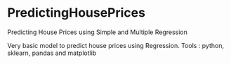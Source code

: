 # PredictingHousePrices
Predicting House Prices using Simple and Multiple Regression

Very basic model to predict house prices using Regression.
Tools : python, sklearn, pandas and matplotlib 
